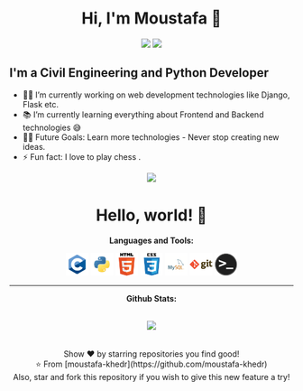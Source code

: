 <h1 align="center">Hi, I'm Moustafa 👋</h1>
<p align="center">
    <a href="https://www.facebook.com/mostfa.khedr"><img src="https://img.shields.io/badge/facebook-%231FA1F1?style=flat&logo=facebook&logoColor=white"/></a>
    <a href="https://www.linkedin.com/in/moustafa-khedr/"><img src="https://img.shields.io/badge/linkedin-%230177B5?style=flat&logo=linkedin&logoColor=white"/></a>
  </p> 

## I'm a Civil Engineering and Python Developer  

- 👨‍💻 I’m currently working on web development technologies like Django, Flask etc.
- 📚 I’m currently learning everything about Frontend and Backend technologies 😅
- 💪🏼 Future Goals: Learn more technologies - Never stop creating new ideas.
- ⚡ Fun fact: I love to play chess .

<div align="center">
<img src="https://i.imgur.com/8MupZHY.gif" width="400px" />
<br>

# Hello, world! 👋

**Languages and Tools:**

<p align="center">

  <div align="center">
  
  <code><img height="40" src="https://raw.githubusercontent.com/github/explore/80688e429a7d4ef2fca1e82350fe8e3517d3494d/topics/c/c.png"></code> <code><img height="40"  src="https://raw.githubusercontent.com/github/explore/80688e429a7d4ef2fca1e82350fe8e3517d3494d/topics/python/python.png"></code> <code><img height="40" src="https://raw.githubusercontent.com/github/explore/80688e429a7d4ef2fca1e82350fe8e3517d3494d/topics/html/html.png"></code> <code><img height="40" src="https://raw.githubusercontent.com/github/explore/80688e429a7d4ef2fca1e82350fe8e3517d3494d/topics/css/css.png"></code> <code><img height="40" src="https://raw.githubusercontent.com/github/explore/80688e429a7d4ef2fca1e82350fe8e3517d3494d/topics/mysql/mysql.png"></code> <code><img height="40" src="https://raw.githubusercontent.com/github/explore/80688e429a7d4ef2fca1e82350fe8e3517d3494d/topics/git/git.png"></code> <code><img height="40" src="https://raw.githubusercontent.com/github/explore/80688e429a7d4ef2fca1e82350fe8e3517d3494d/topics/terminal/terminal.png"></code>

  </div>
  </p>

---

**Github Stats:**

<br>
<img src="https://github-readme-stats.vercel.app/api?username=moustafa-khedr&show_icons=true" />
<br>
<br>
<p align="center">
    Show ❤️ by starring repositories you find good! 
    <br />
    ⭐️ From [moustafa-khedr](https://github.com/moustafa-khedr) 
    <br />
    Also, star and fork this repository if you wish to give this new feature a try!
  </p>
</p> 
</div>
